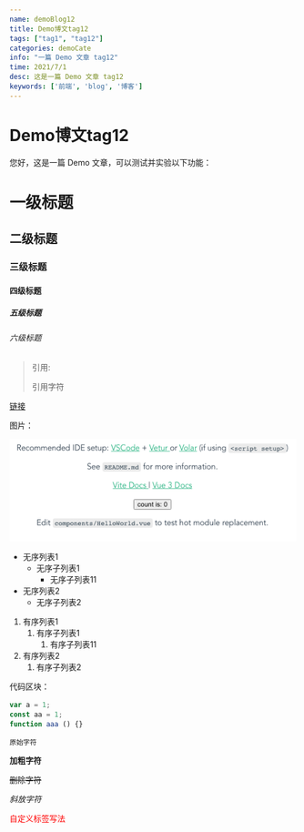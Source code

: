```yaml
---
name: demoBlog12
title: Demo博文tag12
tags: ["tag1", "tag12"]
categories: demoCate
info: "一篇 Demo 文章 tag12"
time: 2021/7/1
desc: 这是一篇 Demo 文章 tag12
keywords: ['前端', 'blog', '博客']
---
```


# Demo博文tag12

您好，这是一篇 Demo 文章，可以测试并实验以下功能：

# 一级标题

## 二级标题

### 三级标题

#### 四级标题

##### 五级标题

###### 六级标题

> 引用:
>
> 引用字符

[链接](https://baidu.com)

图片：

![demo-image.png](./images/demo-image.png)

- 无序列表1
  - 无序子列表1
    - 无序子列表11
- 无序列表2
  - 无序子列表2

1. 有序列表1
   1. 有序子列表1
      1. 有序子列表11
2. 有序列表2
   1. 有序子列表2

代码区块：

```javascript
var a = 1;
const aa = 1;
function aaa () {}
```
`原始字符`

**加粗字符**

~~删除字符~~

*斜放字符*

<span style="color: red">自定义标签写法</span>
